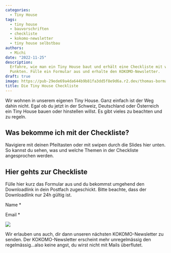 ```yaml
---
categories:
  - Tiny House
tags:
  - tiny house
  - bauvorschriften
  - checkliste
  - kokomo-newsletter
  - tiny house selbstbau
authors:
  - Michi
date: "2022-11-25"
description:
  Erfahre, wie man ein Tiny House baut und erhält eine Checkliste mit wichtigen
  Punkten. Fülle ein Formular aus und erhalte den KOKOMO-Newsletter.
draft: true
image: https://pub-29ede69a4da644b9b81fa3dd5f8e9d6a.r2.dev/thomas-bormans-pcpsVsyFp_s-unsplash.webp
title: Die Tiny House Checkliste
---
```


Wir wohnen in unserem eigenen Tiny House. Ganz einfach ist der Weg dahin
nicht. Egal ob du jetzt in der Schweiz, Deutschland oder Österreich ein Tiny
House bauen oder hinstellen willst. Es gibt vieles zu beachten und zu regeln.

## Was bekomme ich mit der Checkliste?

Navigiere mit deinen Pfeiltasten oder mit swipen durch die Slides hier unten.
So kannst du sehen, was und welche Themen in der Checkliste angesprochen
werden.

## Hier gehts zur Checkliste

Fülle hier kurz das Formular aus und du bekommst umgehend den Downloadlink in
dein Postfach zugeschickt. Bitte beachte, dass der Downloadlink nur 24h gültig
ist.

Name \*

Email \*

![](https://www.kokomo.house/wp-content/plugins/email-download-link/images/ajax-loader.gif)

Wir erlauben uns auch, dir dann unseren nächsten KOKOMO-Newsletter zu senden.
Der KOKOMO-Newsletter erscheint mehr unregelmässig den regelmässig…also keine
angst, du wirst nicht mit Mails überflutet.
